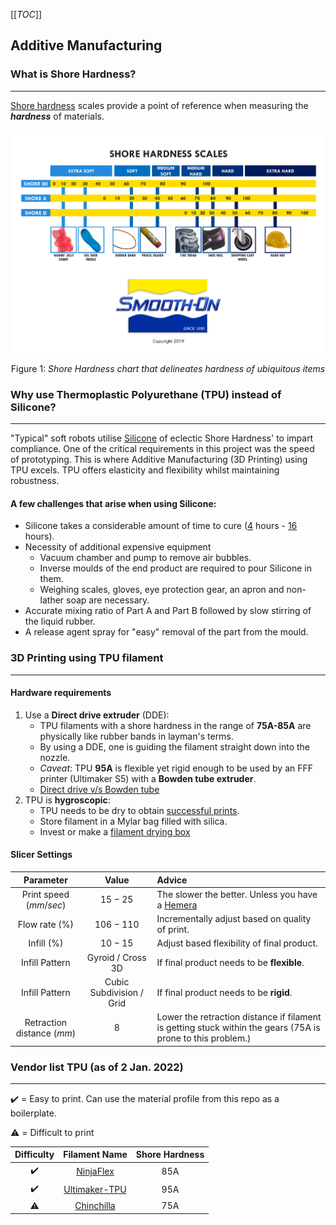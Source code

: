 [[_TOC_]]
## Additive Manufacturing 

### What is Shore Hardness?

---

[Shore hardness](https://www.smooth-on.com/page/durometer-shore-hardness-scale/) scales provide a point of reference when measuring the ***hardness*** of materials. 

![Shore Hardness chart](Images/durometer_chart.PNG)<div align="center">Figure 1: *Shore Hardness chart that delineates hardness of ubiquitous items*</div>

### Why use Thermoplastic Polyurethane (TPU) instead of Silicone?

---

"Typical" soft robots utilise [Silicone](https://www.smooth-on.com/products/ecoflex-00-30/) of eclectic Shore Hardness' to impart compliance. One of the critical requirements in this project was the speed of prototyping. This is where Additive Manufacturing (3D Printing) using TPU excels. TPU offers elasticity and flexibility whilst maintaining robustness.  

#### A few challenges that arise when using Silicone:

- Silicone takes a considerable amount of time to cure ([4](https://www.smooth-on.com/products/ecoflex-00-30/) hours - [16](https://www.smooth-on.com/products/dragon-skin-30/) hours). 
- Necessity of additional expensive equipment
    - Vacuum chamber and pump to remove air bubbles.
    - Inverse moulds of the end product are required to pour Silicone in them.
    - Weighing scales, gloves, eye protection gear, an apron and non-lather soap are necessary. 
- Accurate mixing ratio of Part A and Part B followed by slow stirring of the liquid rubber.
- A release agent spray for "easy" removal of the part from the mould.

### 3D Printing using TPU filament

---

#### Hardware requirements 

1. Use a **Direct drive extruder** (DDE): 
    - TPU filaments with a shore hardness in the range of **75A-85A** are physically like rubber bands in layman's terms. 
    - By using a DDE, one is guiding the filament straight down into the nozzle.
    - _Caveat_: TPU **95A** is flexible yet rigid enough to be used by an FFF printer (Ultimaker S5) with a **Bowden tube extruder**. 
    - [Direct drive v/s Bowden tube](https://www.3djake.com/info/guide/direct-drive-extruder-vs-bowden-extruder) 
2. TPU is **hygroscopic**:
    - TPU needs to be dry to obtain [successful prints](https://www.printables.com/model/339968-wet-filament-in-comparison-to-dry-filament-tpu-fle). 
    - Store filament in a Mylar bag filled with silica. 
    - Invest or make a [filament drying box](https://www.amazon.com/SUNLU-Filament-Filadryer-Compatible-Filaments/dp/B0B4WKQR24)

#### Slicer Settings 

|Parameter                  |Value          |Advice                                         | 
|:---:                      |:---:          |:---                                           |
|Print speed $(mm/sec)$     | $15 - 25$     |The slower the better. Unless you have a [Hemera](https://e3d-online.com/pages/hemera-feature-page)|
|Flow rate (%)              | $106 - 110$   |Incrementally adjust based on quality of print.|
|Infill (%)                 | $10 - 15$     |Adjust based flexibility of final product.|
|Infill Pattern             | Gyroid / Cross 3D    |If final product needs to be **flexible**.|
|Infill Pattern             | Cubic Subdivision / Grid    |If final product needs to be **rigid**.|
|Retraction distance ($mm$) | 8    |Lower the retraction distance if filament is getting stuck within the gears (75A is prone to this problem.)|

### Vendor list TPU (as of 2 Jan. 2022)

--- 

:heavy_check_mark: = Easy to print. Can use the material profile from this repo as a boilerplate. 

:warning: = Difficult to print

|Difficulty          | Filament Name  | Shore Hardness | 
|:---:               | :---:          | :---:          |     
| :heavy_check_mark: | [NinjaFlex](https://ninjatek.com/shop/ninjaflex/)      | 85A            |     
| :heavy_check_mark: | [Ultimaker-TPU](https://www.matterhackers.com/store/l/ultimaker-tpu-filament/sk/M5ZFDTT3)      | 95A            |    
| :warning:| [Chinchilla](https://ninjatek.com/shop/chinchilla/)      | 75A            |     